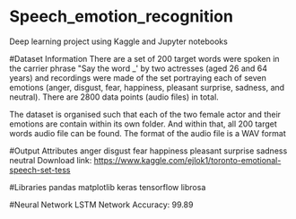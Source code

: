# Speech_emotion_recognition
Deep learning project using Kaggle and Jupyter notebooks

#Dataset Information
There are a set of 200 target words were spoken in the carrier phrase "Say the word _' by two actresses (aged 26 and 64 years) and recordings were made of the set portraying each of seven emotions (anger, disgust, fear, happiness, pleasant surprise, sadness, and neutral). There are 2800 data points (audio files) in total.


The dataset is organised such that each of the two female actor and their emotions are contain within its own folder. And within that, all 200 target words audio file can be found. The format of the audio file is a WAV format

#Output Attributes
anger
disgust
fear
happiness
pleasant surprise
sadness
neutral
Download link: https://www.kaggle.com/ejlok1/toronto-emotional-speech-set-tess 

#Libraries
pandas
matplotlib
keras
tensorflow
librosa


#Neural Network
LSTM Network
Accuracy: 99.89

